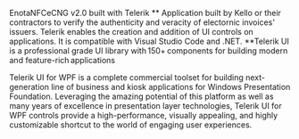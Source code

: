 EnotaNFCeCNG v2.0 built with Telerik **
Application built by Kello or their contractors to verify the authenticity and veracity of electornic invoices' issuers. Telerik enables the creation and addition 
of UI controls on applications. It is compatible with Visual Studio Code and .NET.
  **Telerik UI is a professional grade UI library with 150+ components for building modern and feature-rich applications
 
 Telerik UI for WPF is a complete commercial toolset for building next-generation line of business and kiosk applications for Windows Presentation Foundation. 
 Leveraging the amazing potential of this platform as well as many years of excellence in presentation layer technologies, Telerik UI for WPF controls provide a
 high-performance, visually appealing, and highly customizable shortcut to the world of engaging user experiences.
